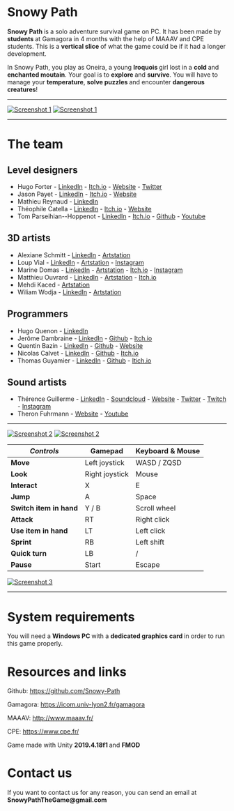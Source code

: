 # Snowy Path

<p><strong>Snowy Path </strong>is a solo adventure survival game on PC. It has been  made by <strong>students </strong>at Gamagora in 4 months with the help of MAAAV and CPE students. This is a <strong>vertical slice </strong>of what the game could be if it had a longer development.<br></p>
<p>In Snowy Path, you play as Oneira, a young <strong>Iroquois </strong>girl lost in a <strong>cold </strong>and <strong>enchanted moutain</strong>. Your goal is to <strong>explore </strong>and <strong>survive</strong>. You will have to manage your <strong>temperature</strong>, <strong>solve puzzles </strong>and encounter <strong>dangerous creatures</strong>!</p>
<hr>
<div class="custom-rows">
    <a class="custom-cells" href="https://img.itch.zone/aW1hZ2UvOTMzNjAxLzU4NzczODUucG5n/original/tBXQ2C.png" target="_blank"><img src="https://img.itch.zone/aW1hZ2UvOTMzNjAxLzU4NzczODUucG5n/original/tBXQ2C.png" alt="Screenshot 1" title="Screenshot 1"></a>
    <a class="custom-cells" href="https://img.itch.zone/aW1hZ2UvOTMzNjAxLzU4NzczODYucG5n/original/ZPPolN.png" target="_blank"><img src="https://img.itch.zone/aW1hZ2UvOTMzNjAxLzU4NzczODYucG5n/original/ZPPolN.png" alt="Screenshot 1" title="Screenshot 1"></a>
</div>
<hr>
<h1 class="custom-header1">The team</h1>
<div class="custom-rows">
    <div class="custom-cells">
        <h2 class="custom-header2">Level designers</h2>
        <ul><li class="custom-li">Hugo Forter - <a href="https://www.linkedin.com/in/hugo-forter-3aa4aa160" target="_blank">LinkedIn</a> - <a href="https://hugoleblaireau.itch.io" target="_blank">Itch.io</a> - <a href="https://hugof.weebly.com/" target="_blank">Website</a> - <a href="https://twitter.com/hugoleblairo" target="_blank">Twitter</a></li><li class="custom-li">Jason Payet - <a href="http://www.linkedin.com/in/jason-payet-junior-level-designer" target="_blank">LinkedIn</a> - <a href="https://massa-s.itch.io/" target="_blank">Itch.io</a> - <a href="https://jasonpayet.weebly.com/" target="_blank">Website</a></li><li class="custom-li">Mathieu Reynaud - <a href="https://www.linkedin.com/in/mathieureynaud/" target="_blank">LinkedIn</a> </li><li class="custom-li">Théophile Catella - <a href="https://www.linkedin.com/in/theophile-catella/" target="_blank">LinkedIn</a> - <a href="https://thcatella-tatassticot.itch.io/" target="_blank">Itch.io</a> - <a href="http://theophilecatella.alwaysdata.net/" target="_blank">Website</a></li><li class="custom-li">Tom Parseihian--Hoppenot - <a href="https://www.linkedin.com/in/tom-parseihian-hoppenot-464114200/" target="_blank">LinkedIn</a> - <a href="https://ardos12.itch.io/" target="_blank">Itch.io</a> - <a href="https://github.com/Ardos12" target="_blank">Github</a> - <a href="https://www.youtube.com/channel/UCXp_V-rKEO0zTHMrfd7fCqQ" target="_blank">Youtube</a></li></ul>
        <h2 class="custom-header2">3D artists</h2>
        <ul><li class="custom-li">Alexiane Schmitt - <a href="https://www.linkedin.com/in/alexiane-schmitt-081783155/" target="_blank">LinkedIn</a> - <a href="https://www.artstation.com/artlex" target="_blank">Artstation</a></li><li class="custom-li">Loup Vial - <a href="https://www.linkedin.com/in/loup-vial-53479b1b8/" target="_blank">LinkedIn</a> - <a href="https://www.artstation.com/loup-vial" target="_blank">Artstation</a>&nbsp;-&nbsp;<a href="https://www.instagram.com/loup.vi_shuvuuiart/" target="_blank">Instagram</a></li><li class="custom-li">Marine Domas - <a href="https://www.linkedin.com/in/marine-domas-33b003187/" target="_blank">LinkedIn</a> - <a href="https://www.artstation.com/marine_domas" target="_blank">Artstation</a> - <a href="https://lyneisia.itch.io/" target="_blank">Itch.io</a> - <a href="https://www.instagram.com/dms_marine/?hl=fr" target="_blank">Instagram</a></li><li class="custom-li">Matthieu Ouvrard - <a href="https://www.linkedin.com/in/matthieu-ouvrard-823b4814b/" target="_blank">LinkedIn</a> - <a href="https://www.artstation.com/dessya" target="_blank">Artstation</a> - <a href="https://matt-wiklacz.itch.io/" target="_blank">Itch.io</a></li><li class="custom-li">Mehdi Kaced - <a href="https://www.artstation.com/temujin912" target="_blank">Artstation</a></li><li class="custom-li">Wiliam Wodja - <a href="https://www.linkedin.com/in/william-wojda-b852a2a6" target="_blank">LinkedIn</a> - <a href="https://www.artstation.com/wilren" target="_blank">Artstation</a></li></ul>
    </div>
    <div class="custom-cells">
        <h2 class="custom-header2">Programmers</h2>
        <ul><li class="custom-li">Hugo Quenon - <a href="https://www.linkedin.com/in/hugo-quenon/" target="_blank">LinkedIn</a></li><li class="custom-li">Jerôme Dambraine - <a href="https://www.linkedin.com/in/jerome-dambraine-908999178/" target="_blank">LinkedIn</a> - <a href="https://github.com/Gen0902" target="_blank">Github</a> - <a href="https://itch.io/profile/genom01" target="_blank">Itch.io</a></li><li class="custom-li">Quentin Bazin - <a href="https://www.linkedin.com/in/quentin-bazin-059b07121/" target="_blank">LinkedIn</a> - <a href="https://github.com/Unarelith" target="_blank">Github</a> - <a href="https://unarelith.net/" target="_blank">Website</a></li><li class="custom-li">Nicolas Calvet - <a href="https://www.linkedin.com/in/nicolascalvet/" target="_blank">LinkedIn</a> - <a href="https://github.com/GrandPiaf" target="_blank">Github</a> - <a href="https://grandpiaf.itch.io/" target="_blank">Itch.io</a></li><li class="custom-li">Thomas Guyamier - <a href="https://www.linkedin.com/in/thomas-guyamier-445648116/" target="_blank">LinkedIn</a> - <a href="https://github.com/Mystos" target="_blank">Github</a> - <a href="https://mystos.itch.io/" target="_blank">Itich.io</a></li></ul>
        <h2 class="custom-header2">Sound artists</h2>
        <ul><li class="custom-li">Thérence Guillerme - <a href="https://www.linkedin.com/in/guillerme-th%C3%A9rence-678611132/" target="_blank">LinkedIn</a> - <a href="https://soundcloud.com/therence-guillerme" target="_blank">Soundcloud</a> - <a href="https://www.therenceguillerme.fr/" target="_blank">Website</a> - <a href="https://twitter.com/TherenceG_Music" target="_blank">Twitter</a> - <a href="https://www.twitch.tv/therenceguillerme" target="_blank">Twitch</a> - <a href="https://www.instagram.com/therenceguillermecomposer/?hl=fr" target="_blank">Instagram</a></li><li class="custom-li">Theron Fuhrmann - <a href="https://theronfu.wixsite.com/theron-fuhrmann" target="_blank">Website</a> - <a href="https://www.youtube.com/channel/UCxj9hhN2S2QKECIsvB60ymw" target="_blank">Youtube<br></a></li></ul>
    </div>
</div>
<hr>
<div class="custom-rows">
    <a class="custom-cells" href="https://img.itch.zone/aW1hZ2UvOTMzNjAxLzU4NzczODcucG5n/original/hzPoeM.png" target="_blank"><img src="https://img.itch.zone/aW1hZ2UvOTMzNjAxLzU4NzczODcucG5n/original/hzPoeM.png" alt="Screenshot 2" title="Screenshot 2"></a>
    <a class="custom-cells" href="https://img.itch.zone/aW1hZ2UvOTMzNjAxLzU4NzczODgucG5n/original/18MXDZ.png" target="_blank"><img src="https://img.itch.zone/aW1hZ2UvOTMzNjAxLzU4NzczODgucG5n/original/18MXDZ.png" alt="Screenshot 2" title="Screenshot 2"></a>
</div>

| *Controls*              | Gamepad        | Keyboard & Mouse |
| ----------------------- | -------------- | ---------------- |
| **Move**                | Left joystick  | WASD / ZQSD      |
| **Look**                | Right joystick | Mouse            |
| **Interact**            | X              | E                |
| **Jump**                | A              | Space            |
| **Switch item in hand** | Y / B          | Scroll wheel     |
| **Attack**              | RT             | Right click      |
| **Use item in hand**    | LT             | Left click       |
| **Sprint**              | RB             | Left shift       |
| **Quick turn**          | LB             | /                |
| **Pause**               | Start          | Escape           |




<p><a href="https://img.itch.zone/aW1hZ2UvOTMzNjAxLzU4ODAyMDQucG5n/original/zmKKLy.png" target="_blank"><img src="https://img.itch.zone/aW1hZ2UvOTMzNjAxLzU4ODAyMDQucG5n/original/zmKKLy.png" alt="Screenshot 3" title="Screenshot 3"></a></p>
<hr>
<h1 class="custom-header1">System requirements</h1>
<p>You will need a <strong>Windows PC </strong>with a <strong>dedicated graphics card </strong>in order to run this game properly.<br></p>
<h1 class="custom-header1">Resources and links</h1>
<p>Github: <a href="https://github.com/Snowy-Path" target="_blank">https://github.com/Snowy-Path</a></p>
<p>Gamagora: <a href="https://icom.univ-lyon2.fr/gamagora" target="_blank">https://icom.univ-lyon2.fr/gamagora</a></p>
<p>MAAAV: <a href="http://www.maaav.fr/" target="_blank">http://www.maaav.fr/</a></p>
<p>CPE: <a href="https://www.cpe.fr/" target="_blank">https://www.cpe.fr/</a></p>
<p>Game made with Unity <strong>2019.4.18f1 </strong>and <strong>FMOD</strong><br></p>
<h1 class="custom-header1">Contact us</h1>
<p>If you want to contact us for any reason, you can send an email at <strong>SnowyPathTheGame@gmail.com</strong><br></p>

